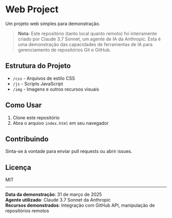 # Web Project

Um projeto web simples para demonstração.

> **Nota**: Este repositório (tanto local quanto remoto) foi inteiramente criado por Claude 3.7 Sonnet, um agente de IA da Anthropic. Esta é uma demonstração das capacidades de ferramentas de IA para gerenciamento de repositórios Git e GitHub.

## Estrutura do Projeto

- `/css` - Arquivos de estilo CSS
- `/js` - Scripts JavaScript
- `/img` - Imagens e outros recursos visuais

## Como Usar

1. Clone este repositório
2. Abra o arquivo `index.html` em seu navegador

## Contribuindo

Sinta-se à vontade para enviar pull requests ou abrir issues.

## Licença

MIT

---

**Data da demonstração**: 31 de março de 2025  
**Agente utilizado**: Claude 3.7 Sonnet da Anthropic  
**Recursos demonstrados**: Integração com GitHub API, manipulação de repositórios remotos